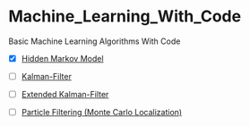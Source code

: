 # Machine_Learning_With_Code
Basic Machine Learning Algorithms With Code

- [x] [Hidden Markov Model](https://github.com/majnas/Machine_Learning_With_Code/tree/master/Hidden_Markov_Model)
- [ ] [Kalman-Filter]()
- [ ] [Extended Kalman-Filter]()
- [ ] [Particle Filtering (Monte Carlo Localization)]()

